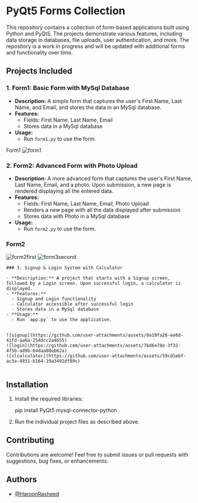 # PyQt5 Forms Collection

This repository contains a collection of form-based applications built using Python and PyQt5. The projects demonstrate various features, including data storage in databases, file uploads, user authentication, and more. The repository is a work in progress and will be updated with additional forms and functionality over time.

## Projects Included

### 1. Form1: Basic Form with MySql Database

- **Description:** A simple form that captures the user's First Name, Last Name, and Email, and stores the data in an MySql database.
- **Features:**
  - Fields: First Name, Last Name, Email
  - Stores data in a MySql database
- **Usage:**
  - Run `form1.py` to use the form.
 
Form1
![form1](https://github.com/user-attachments/assets/3de702b6-c17e-426d-a13e-f59628a12168)


### 2. Form2: Advanced Form with Photo Upload

- **Description:** A more advanced form that captures the user's First Name, Last Name, Email, and a photo. Upon submission, a new page is rendered displaying all the entered data.
- **Features:**
  - Fields: First Name, Last Name, Email, Photo Upload
  - Renders a new page with all the data displayed after submission
  - Stores data with Photo in a MySql database
- **Usage:**
  - Run `form2.py` to use the form.

### Form2
![form2first](https://github.com/user-attachments/assets/107bdcef-c22a-4bb3-8892-6133475eb6f2)
![form3second](https://github.com/user-attachments/assets/7b346923-27a9-43d9-91cc-3f3f8bcb1e77)


```
### 3. Signup & Login System with Calculator

- **Description:** A project that starts with a Signup screen, followed by a Login screen. Upon successful login, a calculator is displayed.
- **Features:**
  - Signup and Login functionality
  - Calculator accessible after successful login
  - Stores data in a MySql database
- **Usage:**
  - Run `app.py` to use the application.


![signup](https://github.com/user-attachments/assets/0a19fa26-ee6d-41fd-aa6a-254dcc2a4655)
![login](https://github.com/user-attachments/assets/76d6e78e-3f32-4f5b-ad9b-64daa88eb62a)
![slcalculator](https://github.com/user-attachments/assets/59cd1ebf-ac3a-4931-b164-19a3491df89c)


```
## Installation


1. Install the required libraries:
   
    pip install PyQt5 mysql-connector-python
  

2. Run the individual project files as described above.

## Contributing

Contributions are welcome! Feel free to submit issues or pull requests with suggestions, bug fixes, or enhancements.

## Authors

- [@HaroonRasheed](https://github.com/Haroon1056)




